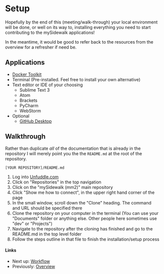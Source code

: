 # Setup
Hopefully by the end of this (meeting/walk-through) your local environment will be done, or well on its way to, installing everything you need to start contributing to the mySidewalk applications!

In the meantime, it would be good to refer back to the resources from the overview for a refresher if need be.

## Applications
- [Docker Toolkit](https://github.com/docker/toolbox/releases/download/v1.8.3/DockerToolbox-1.8.3.pkg)
- Terminal (Pre-installed. Feel free to install your own alternative)
- Text editor or IDE of your choosing
    - Sublime Text 3
    - Atom
    - Brackets
    - PyCharm
    - WebStorm
- Optional
    - [GitHub Desktop](https://desktop.github.com/)

## Walkthrough
Rather than duplicate _all_ of the documentation that is already in the repository I will merely point you the the `README.md` at the root of the repository.

`[YOUR REPOSITORY]/README.md`

1. Log into [Unfuddle.com](https://mindmixer.unfuddle.com/projects/2083)
2. Click on "Repositories" in the top navigation
3. Click on the "mySidewalk (mm2)" main repository
4. Click "Show me how to connect", in the upper right hand corner of the page
5. In the small window, scroll down the "Clone" heading. The command and URL should be specified there
6. Clone the repository on your computer in the terminal (You can use your "Documents" folder or anything else. Other people here sometimes use "dev" or "Projects")
7. Navigate to the repository after the cloning has finished and go to the README.md in the top level folder
8. Follow the steps outline in that file to finish the installation/setup process

#### Links
- Next up: [Workflow](02-workflow.md)
- Previously: [Overview](README.md)

